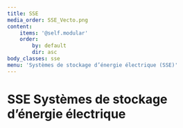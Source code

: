 ```yaml
---
title: SSE
media_order: SSE_Vecto.png
content:
    items: '@self.modular'
    order:
        by: default
        dir: asc
body_classes: sse
menu: 'Systèmes de stockage d’énergie électrique (SSE)'
---
```


<h1>
SSE
<span>Systèmes de stockage <br>d’énergie électrique </span>
</h1>
